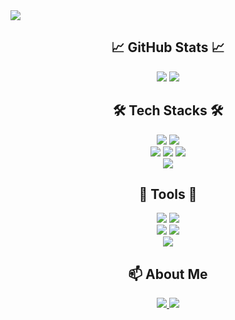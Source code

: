 <img src="https://capsule-render.vercel.app/api?type=wave&color=auto&height=200&section=header&text=Sieon%20Keum&fontSize=20" />

<h2 align="center">📈 GitHub Stats 📈</h2>

<p align="center">
   <img src="https://github-readme-stats.vercel.app/api?username=Comeoksal&show_icons=true&theme=radical" />
  <img src="https://github-readme-stats.vercel.app/api/top-langs/?username=Comeoksal&layout=compact" />
</p>

<h2 align="center"> 🛠️ Tech Stacks 🛠️ </h2>

<p align="center">
  <img src="https://img.shields.io/badge/☕️Java-007396?style=for-the-badge&logo=java&logoColor=white" />
  <img src="https://img.shields.io/badge/JavaScript-F7DF1E?style=for-the-badge&logo=javascript&logoColor=black" />
   <br>
  <img src="https://img.shields.io/badge/SpringBoot-6DB33F?style=for-the-badge&logo=springboot&logoColor=white" />
  <img src="https://img.shields.io/badge/Node.js-339933?style=for-the-badge&logo=nodedotjs&logoColor=white" />
  <img src="https://img.shields.io/badge/React-61DAFB?style=for-the-badge&logo=react&logoColor=black" />
   <br>
  <img src="https://img.shields.io/badge/MySQL-4479A1?style=for-the-badge&logo=mysql&logoColor=white" />
</p>

<h2 align="center"> 🧰 Tools 🧰 </h2>

<p align="center">
  <img src="https://img.shields.io/badge/Git-F05032?style=for-the-badge&logo=git&logoColor=white" />
  <img src="https://img.shields.io/badge/GitHub-181717?style=for-the-badge&logo=github&logoColor=white" />
   <br>
   <img src="https://img.shields.io/badge/VSCode-007ACC?style=for-the-badge&logo=visualstudiocode&logoColor=white" />
  <img src="https://img.shields.io/badge/IntelliJ-000000?style=for-the-badge&logo=intellijidea&logoColor=white" />
   <br>
  <img src="https://img.shields.io/badge/Notion-000000?style=for-the-badge&logo=notion&logoColor=white" />
</p>

<h2 align="center"> 📫 About Me </h2>

<p align="center">
  <a href="mailto:keumsiun0503@gmail.com">
    <img src="https://img.shields.io/badge/Gmail-D14836?style=for-the-badge&logo=gmail&logoColor=white" />
  </a>
  <a href="https://velog.io/@keumsiun0503" target="_blank">
    <img src="https://img.shields.io/badge/Velog-20C997?style=for-the-badge&logo=velog&logoColor=white" />
  </a>
</p>
